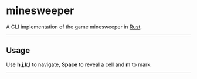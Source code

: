 # minesweeper

A CLI implementation of the game minesweeper in [Rust](https://www.rust-lang.org/).

---

## Usage

Use **h**,**j**,**k**,**l** to navigate, **Space** to reveal a cell and **m** to mark.

---
